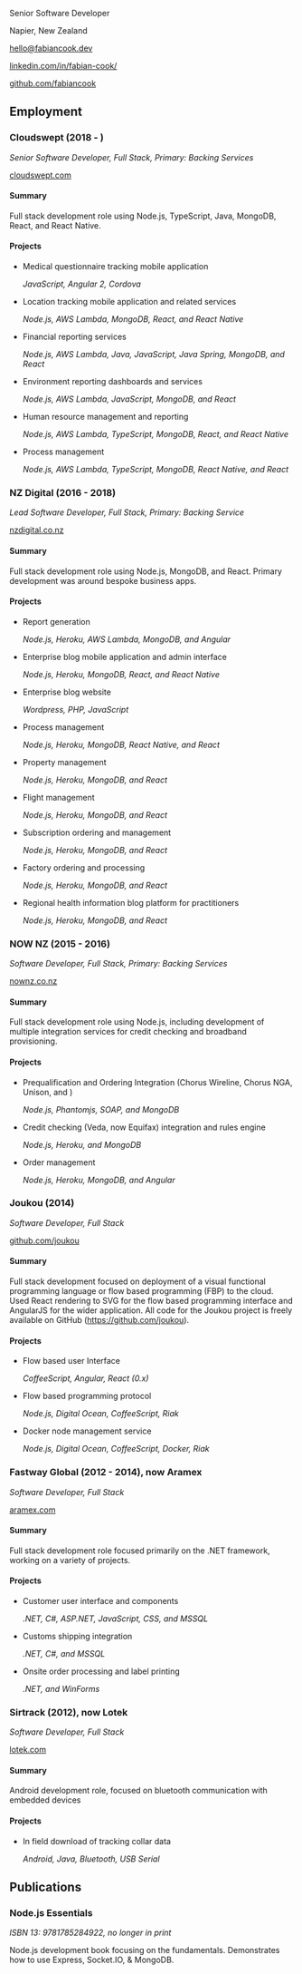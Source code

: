 Senior Software Developer

Napier, New Zealand

[hello@fabiancook.dev](mailto:hello@fabiancook.dev)

[linkedin.com/in/fabian-cook/](https://www.linkedin.com/in/fabian-cook/)

[github.com/fabiancook](https://github.com/fabiancook)

## Employment

### Cloudswept (2018 - )

_Senior Software Developer, Full Stack, Primary: Backing Services_

[cloudswept.com](https://cloudswept.com )  

#### Summary

Full stack development role using Node.js, TypeScript, Java, MongoDB, React, and React Native. 

#### Projects

- Medical questionnaire tracking mobile application

  _JavaScript, Angular 2, Cordova_

- Location tracking mobile application and related services

  _Node.js, AWS Lambda, MongoDB, React, and React Native_

- Financial reporting services

  _Node.js, AWS Lambda, Java, JavaScript, Java Spring, MongoDB, and React_

- Environment reporting dashboards and services 

  _Node.js, AWS Lambda, JavaScript, MongoDB, and React_

- Human resource management and reporting

  _Node.js, AWS Lambda, TypeScript, MongoDB, React, and React Native_

- Process management

  _Node.js, AWS Lambda, TypeScript, MongoDB, React Native, and React_

### NZ Digital (2016 - 2018)

_Lead Software Developer, Full Stack, Primary: Backing Service_

[nzdigital.co.nz](https://nzdigital.co.nz)

#### Summary

Full stack development role using Node.js, MongoDB, and React. Primary development was around bespoke business apps. 

#### Projects

- Report generation

  _Node.js, Heroku, AWS Lambda, MongoDB, and Angular_

- Enterprise blog mobile application and admin interface

  _Node.js, Heroku, MongoDB, React, and React Native_

- Enterprise blog website

  _Wordpress, PHP, JavaScript_

- Process management

  _Node.js, Heroku, MongoDB, React Native, and React_

- Property management

  _Node.js, Heroku, MongoDB, and React_

- Flight management

  _Node.js, Heroku, MongoDB, and React_

- Subscription ordering and management

  _Node.js, Heroku, MongoDB, and React_

- Factory ordering and processing 

  _Node.js, Heroku, MongoDB, and React_

- Regional health information blog platform for practitioners   

  _Node.js, Heroku, MongoDB, and React_

### NOW NZ (2015 - 2016) 

_Software Developer, Full Stack, Primary: Backing Services_

[nownz.co.nz](https://nownz.co.nz)

#### Summary

Full stack development role using Node.js, including development of multiple integration services for credit checking and broadband provisioning.

#### Projects

- Prequalification and Ordering Integration (Chorus Wireline, Chorus NGA, Unison, and )

  _Node.js, Phantomjs, SOAP, and MongoDB_

- Credit checking (Veda, now Equifax) integration and rules engine

  _Node.js, Heroku, and MongoDB_

- Order management

  _Node.js, Heroku, MongoDB, and Angular_

### Joukou (2014)

_Software Developer, Full Stack_

[github.com/joukou](https://github.com/joukou )

#### Summary

Full stack development focused on deployment of a visual functional programming language or flow based programming (FBP) to the cloud. Used React rendering to SVG for the flow based programming interface and AngularJS for the wider application. All code for the Joukou project is freely available on GitHub (https://github.com/joukou).

#### Projects

- Flow based user Interface 

  _CoffeeScript, Angular, React (0.x)_

- Flow based programming protocol

  _Node.js, Digital Ocean, CoffeeScript, Riak_

- Docker node management service

  _Node.js, Digital Ocean, CoffeeScript, Docker, Riak_

### Fastway Global (2012 - 2014), now Aramex

_Software Developer, Full Stack_

[aramex.com](https://www.aramex.com)

#### Summary 

Full stack development role focused primarily on the .NET framework, working on a variety of projects. 

#### Projects

- Customer user interface and components 

  _.NET, C#, ASP.NET, JavaScript, CSS, and MSSQL_
- Customs shipping integration

  _.NET, C#, and MSSQL_
- Onsite order processing and label printing

  _.NET, and WinForms_

### Sirtrack (2012), now Lotek

_Software Developer, Full Stack_

[lotek.com](https://www.lotek.com/) 

#### Summary 

Android development role, focused on bluetooth communication with embedded devices

#### Projects

- In field download of tracking collar data

  _Android, Java, Bluetooth, USB Serial_

## Publications

### Node.js Essentials

_ISBN 13: 9781785284922, no longer in print_

Node.js development book focusing on the fundamentals. Demonstrates how to use Express, Socket.IO, & MongoDB.

